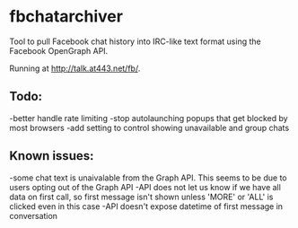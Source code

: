 fbchatarchiver
==============

Tool to pull Facebook chat history into IRC-like text format using the Facebook OpenGraph API.

Running at http://talk.at443.net/fb/.


Todo:
-----
-better handle rate limiting
-stop autolaunching popups that get blocked by most browsers
-add setting to control showing unavailable and group chats

Known issues:
-------------
-some chat text is unaivalable from the Graph API. This seems to be due to users opting out of the Graph API
-API does not let us know if we have all data on first call, so first message isn't shown unless 'MORE' or 'ALL' is clicked even in this case
-API doesn't expose datetime of first message in conversation

